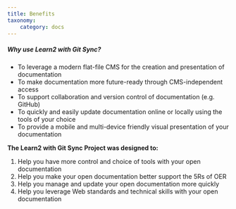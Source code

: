 ```yaml
---
title: Benefits
taxonomy:
    category: docs
---
```


##### Why use Learn2 with Git Sync?
* To leverage a modern flat-file CMS for the creation and presentation of documentation
* To make documentation more future-ready through CMS-independent access
* To support collaboration and version control of documentation (e.g. GitHub)
* To quickly and easily update documentation online or locally using the tools of your choice
* To provide a mobile and multi-device friendly visual presentation of your documentation

**The Learn2 with Git Sync Project was designed to:**  

1. Help you have more control and choice of tools with your open documentation
1. Help you make your open documentation better support the 5Rs of OER
1. Help you manage and update your open documentation more quickly
1. Help you leverage Web standards and technical skills with your open documentation
